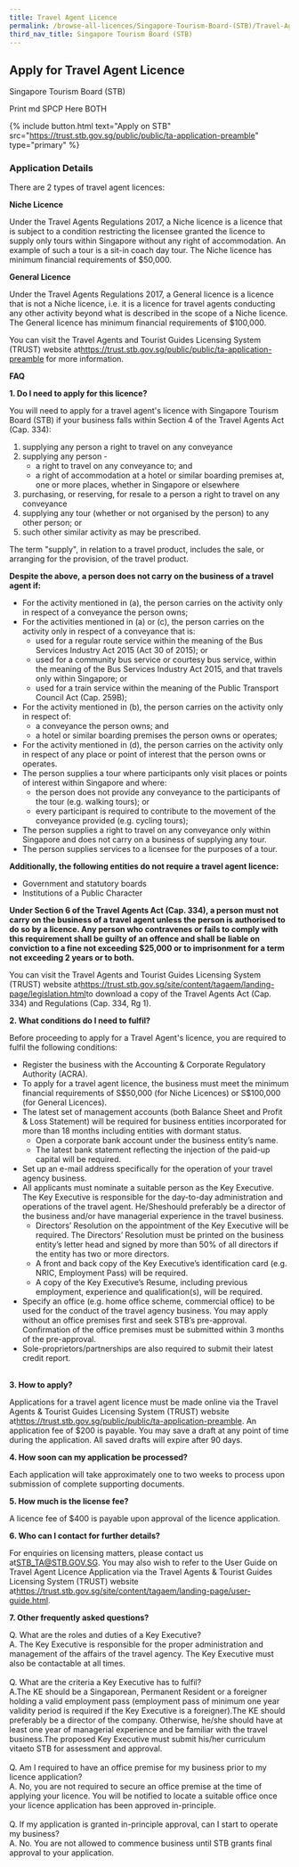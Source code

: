 ```yaml
---
title: Travel Agent Licence
permalink: /browse-all-licences/Singapore-Tourism-Board-(STB)/Travel-Agent-Licence
third_nav_title: Singapore Tourism Board (STB)
---
```


## Apply for Travel Agent Licence

Singapore Tourism Board (STB)

Print md SPCP Here BOTH

{% include button.html text="Apply on STB" src="https://trust.stb.gov.sg/public/public/ta-application-preamble" type="primary" %}

### Application Details

<p>There are 2 types of travel agent licences:</p>
<p><strong>Niche Licence</strong></p>
<p>Under the Travel Agents Regulations 2017, a Niche licence is a licence that is subject to a condition restricting the licensee granted the licence to supply only tours within Singapore without any right of accommodation. An example of such a tour is a sit-in coach day tour. The Niche licence has minimum financial requirements of $50,000.</p>
<p><strong>General Licence</strong></p>
<p>Under the Travel Agents Regulations 2017, a General licence is a licence that is not a Niche licence, i.e. it is a licence for travel agents conducting any other activity beyond what is described in the scope of a Niche licence. The General licence has minimum financial requirements of $100,000.</p>
<p>You can visit the Travel Agents and Tourist Guides Licensing System (TRUST) website at<a href="https://apc01.safelinks.protection.outlook.com/?url=https%3A%2F%2Ftrust.stb.gov.sg%2Fpublic%2Fpublic%2Fta-application-preamble&amp;data=02%7C01%7Clicences-techsupport%40crimsonlogic.com%7C24ba90dde506485e927408d73d7e67c4%7Cc5e1a618b91e426fb6f3429d06158541%7C0%7C0%7C637045485464507149&amp;sdata=fmRT3U%2F7euGelCrBF2tbuVp6EKmIaQcmQyMr8LS%2FrLU%3D&amp;reserved=0">https://trust.stb.gov.sg/public/public/ta-application-preamble</a> for more information.</p>
<p><strong>FAQ</strong></p>
<p><strong>1. Do I need to apply for this licence?</strong></p>
<p>You will need to apply for a travel agent's licence with Singapore Tourism Board (STB) if your business falls within Section 4 of the Travel Agents Act (Cap. 334):</p>
<ol>
<li>supplying any person a right to travel on any conveyance</li>
<li>supplying any person -
<ul>
<li>a right to travel on any conveyance to; and</li>
<li>a right of accommodation at a hotel or similar boarding premises at, one or more places, whether in Singapore or elsewhere</li>
</ul>
</li>
<li>purchasing, or reserving, for resale to a person a right to travel on any conveyance</li>
<li>supplying any tour (whether or not organised by the person) to any other person; or</li>
<li>such other similar activity as may be prescribed.</li>
</ol>
<p>The term "supply", in relation to a travel product, includes the sale, or arranging for the provision, of the travel product.</p>
<p><strong>Despite the above, a person does not carry on the business of a travel agent if:</strong></p>
<ul>
<li>For the activity mentioned in (a), the person carries on the activity only in respect of a conveyance the person owns;</li>
<li>For the activities mentioned in (a) or (c), the person carries on the activity only in respect of a conveyance that is:
<ul>
<li>used for a regular route service within the meaning of the Bus Services Industry Act 2015 (Act 30 of 2015); or</li>
<li>used for a community bus service or courtesy bus service, within the meaning of the Bus Services Industry Act 2015, and that travels only within Singapore; or</li>
<li>used for a train service within the meaning of the Public Transport Council Act (Cap. 259B);</li>
</ul>
</li>
<li>For the activity mentioned in (b), the person carries on the activity only in respect of:
<ul>
<li>a conveyance the person owns; and</li>
<li>a hotel or similar boarding premises the person owns or operates;</li>
</ul>
</li>
<li>For the activity mentioned in (d), the person carries on the activity only in respect of any place or point of interest that the person owns or operates.</li>
<li>The person supplies a tour where participants only visit places or points of interest within Singapore and where:
<ul>
<li>the person does not provide any conveyance to the participants of the tour (e.g. walking tours); or</li>
<li>every participant is required to contribute to the movement of the conveyance provided (e.g. cycling tours);</li>
</ul>
</li>
<li>The person supplies a right to travel on any conveyance only within Singapore and does not carry on a business of supplying any tour.</li>
<li>The person supplies services to a licensee for the purposes of a tour.</li>
</ul>
<p><strong>Additionally, the following entities do not require a travel agent licence:</strong></p>
<ul>
<li>Government and statutory boards</li>
<li>Institutions of a Public Character</li>
</ul>
<p><strong>Under Section 6 of the Travel Agents Act (Cap. 334), a person must not carry on the business of a travel agent unless the person is authorised to do so by a licence. Any person who contravenes or fails to comply with this requirement shall be guilty of an offence and shall be liable on conviction to a fine not exceeding $25,000 or to imprisonment for a term not exceeding 2 years or to both.</strong></p>
<p>You can visit the Travel Agents and Tourist Guides Licensing System (TRUST) website at<a href="https://apc01.safelinks.protection.outlook.com/?url=https%3A%2F%2Ftrust.stb.gov.sg%2Fsite%2Fcontent%2Ftagaem%2Flanding-page%2Flegislation.html&amp;data=02%7C01%7Clicences-techsupport%40crimsonlogic.com%7C24ba90dde506485e927408d73d7e67c4%7Cc5e1a618b91e426fb6f3429d06158541%7C0%7C0%7C637045485464517147&amp;sdata=OecTyFjpbCZX%2BiH%2FIAANaY1KbD87Y7dhMC%2Bv9PYeMXY%3D&amp;reserved=0">https://trust.stb.gov.sg/site/content/tagaem/landing-page/legislation.html</a>to download a copy of the Travel Agents Act (Cap. 334) and Regulations (Cap. 334, Rg 1).</p>
<p></p>
<p><strong>2. What conditions do I need to fulfil?</strong></p>
<p>Before proceeding to apply for a Travel Agent's licence, you are required to fulfil the following conditions:</p>
<ul>
<li>Register the business with the Accounting &amp; Corporate Regulatory Authority (ACRA).</li>
<li>To apply for a travel agent licence, the business must meet the minimum financial requirements of S$50,000 (for Niche Licences) or S$100,000 (for General Licences).</li>
<li>The latest set of management accounts (both Balance Sheet and Profit &amp; Loss Statement) will be required for business entities incorporated for more than 18 months including entities with dormant status.
<ul>
<li>Open a corporate bank account under the business entity&rsquo;s name.</li>
<li>The latest bank statement reflecting the injection of the paid-up capital will be required.</li>
</ul>
</li>
<li>Set up an e-mail address specifically for the operation of your travel agency business.</li>
<li>All applicants must nominate a suitable person as the Key Executive. The Key Executive is responsible for the day-to-day administration and operations of the travel agent. He/Sheshould preferably be a director of the business and/or have managerial experience in the travel business.
<ul>
<li>Directors&rsquo; Resolution on the appointment of the Key Executive will be required. The Directors&rsquo; Resolution must be printed on the business entity&rsquo;s letter head and signed by more than 50% of all directors if the entity has two or more directors.</li>
<li>A front and back copy of the Key Executive&rsquo;s identification card (e.g. NRIC, Employment Pass) will be required.</li>
<li>A copy of the Key Executive&rsquo;s Resume, including previous employment, experience and qualification(s), will be required.</li>
</ul>
</li>
<li>Specify an office (e.g. home office scheme, commercial office) to be used for the conduct of the travel agency business. You may apply without an office premises first and seek STB&rsquo;s pre-approval. Confirmation of the office premises must be submitted within 3 months of the pre-approval.</li>
<li>Sole-proprietors/partnerships are also required to submit their latest credit report.</li>
</ul>
<p><br /><strong>3. How to apply?</strong></p>
<p>Applications for a travel agent licence must be made online via the Travel Agents &amp; Tourist Guides Licensing System (TRUST) website at<a href="https://apc01.safelinks.protection.outlook.com/?url=https%3A%2F%2Ftrust.stb.gov.sg%2Fpublic%2Fpublic%2Fta-application-preamble&amp;data=02%7C01%7Clicences-techsupport%40crimsonlogic.com%7C24ba90dde506485e927408d73d7e67c4%7Cc5e1a618b91e426fb6f3429d06158541%7C0%7C0%7C637045485464517147&amp;sdata=MOiton97SRxgM%2BiP7gNAxKrKdy7jrE%2BN9SIv4TyyKVg%3D&amp;reserved=0">https://trust.stb.gov.sg/public/public/ta-application-preamble</a>. An application fee of $200 is payable. You may save a draft at any point of time during the application. All saved drafts will expire after 90 days.</p>
<p><strong>4. How soon can my application be processed?</strong></p>
<p>Each application will take approximately one to two weeks to process upon submission of complete supporting documents.</p>
<p><strong>5. How much is the license fee?</strong></p>
<p>A licence fee of $400 is payable upon approval of the licence application.<br /></p>
<p><strong>6. Who can I contact for further details?</strong></p>
<p>For enquiries on licensing matters, please contact us at<a href="mailto:STB_TA@STB.GOV.SG">STB_TA@STB.GOV.SG</a>. You may also wish to refer to the User Guide on Travel Agent Licence Application via the Travel Agents &amp; Tourist Guides Licensing System (TRUST) website at<a href="https://apc01.safelinks.protection.outlook.com/?url=https%3A%2F%2Ftrust.stb.gov.sg%2Fsite%2Fcontent%2Ftagaem%2Flanding-page%2Fuser-guide.html&amp;data=02%7C01%7Clicences-techsupport%40crimsonlogic.com%7C24ba90dde506485e927408d73d7e67c4%7Cc5e1a618b91e426fb6f3429d06158541%7C0%7C0%7C637045485464527139&amp;sdata=EDX1W3jczfA7jPnJfmMNLC7BhIq4o1Ihds5w0UuLSm4%3D&amp;reserved=0">https://trust.stb.gov.sg/site/content/tagaem/landing-page/user-guide.html</a>.</p>
<p></p>
<p><strong>7. Other frequently asked questions?</strong></p>
<p>Q. What are the roles and duties of a Key Executive?<br />A. The Key Executive is responsible for the proper administration and management of the affairs of the travel agency. The Key Executive must also be contactable at all times.<br /><br />Q. What are the criteria a Key Executive has to fulfil?<br />A.The KE should be a Singaporean, Permanent Resident or a foreigner holding a valid employment pass (employment pass of minimum one year validity period is required if the Key Executive is a foreigner).The KE should preferably be a director of the company. Otherwise, he/she should have at least one year of managerial experience and be familiar with the travel business.The proposed Key Executive must submit his/her curriculum vitaeto STB for assessment and approval.<br /><br />Q. Am I required to have an office premise for my business prior to my licence application?<br />A. No, you are not required to secure an office premise at the time of applying your licence. You will be notified to locate a suitable office once your licence application has been approved in-principle.<br /><br />Q. If my application is granted in-principle approval, can I start to operate my business?<br />A. No. You are not allowed to commence business until STB grants final approval to your application.</p>


